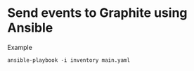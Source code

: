 Send events to Graphite using Ansible
=====================================

Example
```shell
ansible-playbook -i inventory main.yaml 
```

